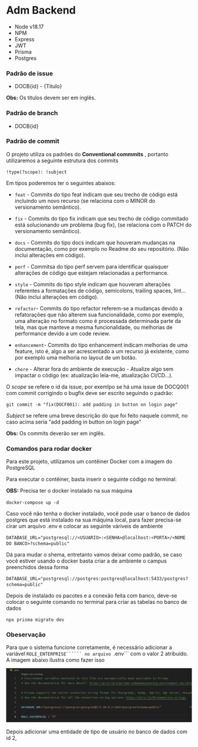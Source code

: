 # Adm Backend
- Node v18.17
- NPM
- Express
- JWT
- Prisma
- Postgres

### Padrão de issue
* DOCB{id} - {Titulo}

**Obs:** Os titulos devem ser em inglẽs.

### Padrão de branch
* DOCB{id}

### Padrão de commit
O projeto utiliza os padrões do __Conventional commmits__ , portanto utilizaremos a seguinte estrutura dos commits 

```
!type(?scope): !subject
```

Em tipos poderemos ter o seguintes abaixos:

* ``feat`` - Commits do tipo feat indicam que seu trecho de código está incluindo um novo recurso (se relaciona com o MINOR do versionamento semântico).
* ``fix`` - Commits do tipo fix indicam que seu trecho de código commitado está solucionando um problema (bug fix), (se relaciona com o PATCH do versionamento semântico).
* ``docs`` - Commits do tipo docs indicam que houveram mudanças na documentação, como por exemplo no Readme do seu repositório. (Não inclui alterações em código).
* ``perf`` - Commitsa do tipo perf servem para identificar quaisquer alterações de código que estejam relacionadas a performance.
* ``style`` - Commits do tipo style indicam que houveram alterações referentes a formatações de código, semicolons, trailing spaces, lint... (Não inclui alterações em código).
* ``refactor``- Commits do tipo refactor referem-se a mudanças devido a refatorações que não alterem sua funcionalidade, como por exemplo, uma alteração no formato como é processada determinada parte da tela, mas que manteve a mesma funcionalidade, ou melhorias de performance devido a um code review.
* ``enhancement``- Commits do tipo enhancement indicam melhorias de uma feature, isto é, algo a ser acrescentado a um recurso já existente, como por exemplo uma melhoria no layout de um botão.

* ``chore`` - Alterar fora do ambiente de execução - Atualize algo sem impactar o código (ex: atualização leia-me, atualização CI/CD...).

O *scope* se refere o id da issue, por exemlpo se há uma issue de  DOCQ001 com commit corrigindo o bugfix  deve ser escrito seguindo  o padrão:

```
git commit -m "fix(DOCF001): add padding in button on login page"
```

*Subject* se refere uma breve descrição do que foi feito naquele commit, no caso acima seria "add padding in button on login page"


**Obs:** Os commits deverão ser em inglês.

### Comandos para rodar docker

Para este projeto, utilizamos um contêiner Docker com a imagem do PostgreSQL

Para executar o contêiner, basta inserir o seguinte código no terminal:

**OBS:** Precisa ter o docker instalado na sua máquina

`docker-compose up -d`

Caso você não tenha o docker instalado, você pode usar o banco de dados postgres que está instalado na sua máquina local, para fazer precisa-se cirar um arquivo .env e colocar as seguinte váriveis de ambiente

  
```
DATABASE_URL="postgresql://<USUARIO>:<SENHA>@localhost:<PORTA>/<NOME DO BANCO>?schema=public" 
```
Dá para mudar o shema, entretanto vamos deixar como padrão, se caso você estiver usando o docker basta criar a de ambiente o campus preenchidos dessa forma 

```
DATABASE_URL="postgresql://postgres:postgres@localhost:5433/postgres?schema=public"
```

Depois de instalado os pacotes e a conexão feita com banco, deve-se colocar o seguinte comando no terminal para criar as tabelas no banco de dados

```
npx prisma migrate dev
```

### Obeservação 
Para que o sistema funcione corretamente, é necessário adicionar a variável ```ROLE_ENTERPRISE`````` no arquivo ```.env``` com o valor 2 atribuído. A imagem abaixo ilustra como fazer isso

![Alt text](image.png)

Depois adicionar uma entidade de tipo de usuário no banco de dados com id 2,

